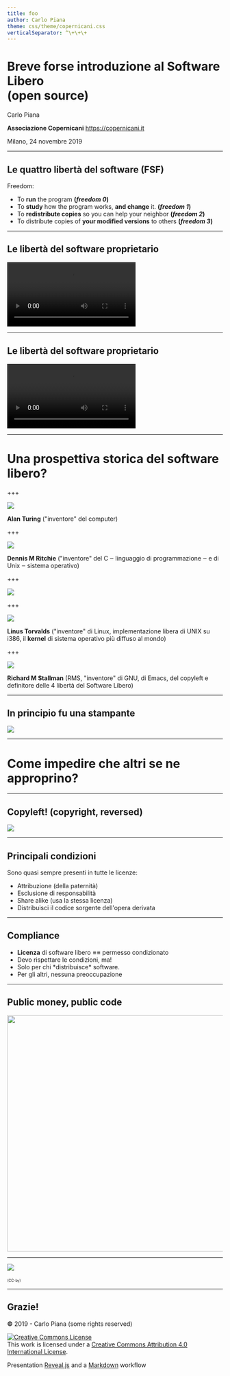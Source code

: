 ```yaml
---
title: foo
author: Carlo Piana
theme: css/theme/copernicani.css
verticalSeparator: ^\+\+\+
---
```


# Breve forse introduzione al Software Libero <br/>(open source)

Carlo Piana

**Associazione Copernicani**
  https://copernicani.it

Milano, 24 novembre 2019

---

## Le quattro libertà del software (FSF)

Freedom:

- To **run** the program
  <strong><span class="fragment">(_freedom 0_)</span></strong>
- To **study** how the program works, **and change** it.
  <strong><span class="fragment">(_freedom 1_)</span></strong>
- To **redistribute copies** so you can help your neighbor
  <strong><span class="fragment">(_freedom 2_)</span></strong>
- To distribute copies of **your modified versions** to others
  <strong><span class="fragment">(_freedom 3_)</span></strong>

---
<!-- .slide: data-transition="none" -->

## Le libertà del software proprietario

<video class="fragment center-img" src="assets/intervallo.mp4"></video>

---
<!-- .slide: data-transition="none" -->
## Le libertà del software proprietario


<video class="center-img" data-autoplay src="assets/intervallo.mp4"></video>

---

# Una prospettiva storica del software libero?

+++


<img class="center-img" src="assets/alan_turing.jpg" />

<span class="fragment">**Alan Turing** ("inventore" del computer)</span>

+++

<img class="center-img" src="assets/dennisritchie5.jpg" style="max-height=500px;"  />

<span class="fragment">**Dennis M Ritchie** ("inventore" del C ‒ linguaggio di programmazione ‒ e di Unix ‒ sistema operativo)</span>

+++

<img class="center-img-large" src="assets/linux.png"  />

+++

<img class="center-img" src="assets/torvalds.jpg"  />

<span class="fragment"> **Linus Torvalds** ("inventore" di Linux, implementazione libera di UNIX su i386, il **kernel** di sistema operativo più diffuso al mondo)</span>

+++

<img class="center-img" src="assets/stallman.jpg"  />

<span class="fragment"> **Richard M Stallman** (RMS, "inventore" di GNU, di Emacs, del copyleft e definitore delle 4 libertà del Software Libero)</span>

---

## In principio fu una stampante

<img class="center-img" src="assets/printer.jpg"  />

---

# Come impedire che altri se ne approprino?

---
<!-- .slide: data-transition="fade" -->

## Copyleft! (copyright, reversed)

<img class="center-img" src="assets/lock_copyleft.jpg"  />


---

## Principali condizioni

Sono quasi sempre presenti in tutte le licenze:

* Attribuzione (della paternità)
* Esclusione di responsabilità
* Share alike (usa la stessa licenza) <i class="fa fa-copyright fa-flip-horizontal fa-strong"></i>
* Distribuisci il codice sorgente dell'opera derivata <i class="fa fa-copyright fa-flip-horizontal fa-strong"></i>

---
<!-- .slide: data-transition="convex" -->
## Compliance

<ul>
<li class="fragment"> <strong>Licenza</strong> di software libero <strong>==</strong> permesso condizionato</li>
<li class="fragment"> Devo rispettare le condizioni, <span class="fragment">ma!</span></li>
<li class="fragment"> Solo per chi *distribuisce* software. </li>
<li class="fragment"> Per gli altri, nessuna preoccupazione</li>
</ul>

---
## Public money, public code

<img class="fragment center-img-large" src="assets/PMPC_sticker_v1.svg" style="height: 550px;" />

---
<!-- .slide: data-transition="zoom" -->

<img class="center-img" src="assets/book_piana.jpg" />

<p style="font-size: 0.6em;"><https://www.ledizioni.it/prodotto/c-piana-open-source-software-libero-altre-liberta/><br /> <https://it.wikisource.org/wiki/Open_source,_software_libero_e_altre_libertà> (CC-by)</p>


---

<!--
/* --- */

## Where to find out more (advertisement)

<img class="center-img" src="assets/book_piana.jpg" />

-->

## Grazie!

<div class="bottom">
<p><strong class="fa-green">©</strong> 2019 - Carlo Piana (some rights reserved) </p>
<p><a rel="license" href="http://creativecommons.org/licenses/by/4.0/"><img alt="Creative Commons License" style="border-width:0" src="https://i.creativecommons.org/l/by/4.0/88x31.png" /></a><br />This work is licensed under a <a rel="license" href="http://creativecommons.org/licenses/by/4.0/">Creative Commons Attribution 4.0 International License</a>.
</p>

Presentation [Reveal.js][81aa3153] and a [Markdown](https://daringfireball.net/projects/markdown/syntax) workflow

</div>

  [81aa3153]: https://revealjs.com/ "Reveal"
